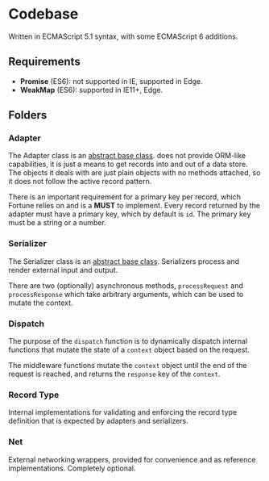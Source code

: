 # Codebase

Written in ECMAScript 5.1 syntax, with some ECMAScript 6 additions.


## Requirements

- **Promise** (ES6): not supported in IE, supported in Edge.
- **WeakMap** (ES6): supported in IE11+, Edge.


## Folders

### Adapter

The Adapter class is an [abstract base class](https://en.wikipedia.org/wiki/Class_%28computer_programming%29#Abstract_and_concrete). does not provide ORM-like capabilities, it is just a means to get records into and out of a data store. The objects it deals with are just plain objects with no methods attached, so it does not follow the active record pattern.

There is an important requirement for a primary key per record, which Fortune relies on and is a **MUST** to implement. Every record returned by the adapter must have a primary key, which by default is `id`. The primary key must be a string or a number.


### Serializer

The Serializer class is an [abstract base class](https://en.wikipedia.org/wiki/Class_%28computer_programming%29#Abstract_and_concrete). Serializers process and render external input and output.

There are two (optionally) asynchronous methods, `processRequest` and `processResponse` which take arbitrary arguments, which can be used to mutate the context.


### Dispatch

The purpose of the `dispatch` function is to dynamically dispatch internal functions that mutate the state of a `context` object based on the request.

The middleware functions mutate the `context` object until the end of the request is reached, and returns the `response` key of the `context`.


### Record Type

Internal implementations for validating and enforcing the record type definition that is expected by adapters and serializers.


### Net

External networking wrappers, provided for convenience and as reference implementations. Completely optional.
